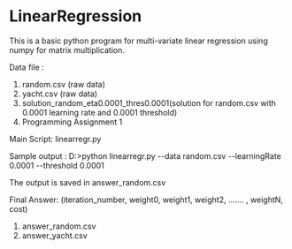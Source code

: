 # LinearRegression

This is a basic python program for multi-variate linear regression using numpy for matrix multiplication.


Data file :
1) random.csv (raw data)
2) yacht.csv (raw data)
3) solution_random_eta0.0001_thres0.0001(solution for random.csv with 0.0001 learning rate and 0.0001 threshold)
4) Programming Assignment 1

Main Script: linearregr.py

Sample output : 
D:\>python linearregr.py --data random.csv --learningRate 0.0001 --threshold 0.0001

The output is saved in answer_random.csv

Final Answer: (iteration_number, weight0, weight1, weight2, ....... , weightN, cost)

1) answer_random.csv
2) answer_yacht.csv
